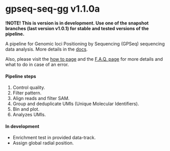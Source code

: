 gpseq-seq-gg v1.1.0a
===

**!NOTE! This is version is in development. Use one of the snapshot branches (last version v1.0.1) for stable and tested versions of the pipeline.**

A pipeline for Genomic loci Positioning by Sequencing (GPSeq) sequencing data analysis. More details in the [docs](docs/).

Also, please visit the [how to page](docs/how-to/) and the [F.A.Q. page](docs/faq/) for more details and what to do in case of an error.

#### Pipeline steps

1. Control quality.
2. Filter pattern.
3. Align reads and filter SAM.
4. Group and deduplicate UMIs (Unique Molecular Identifiers).
5. Bin and plot.
6. Analyzes UMIs.

#### In development

* Enrichment test in provided data-track.
* Assign global radial position.